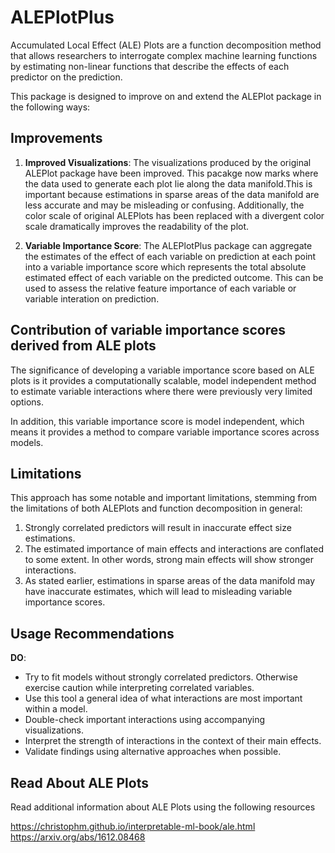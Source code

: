 # ALEPlotPlus

Accumulated Local Effect (ALE) Plots are a function decomposition method that allows researchers to interrogate complex machine learning functions by estimating non-linear functions that describe the effects of each predictor on the prediction. 

This package is designed to improve on and extend the ALEPlot package in the following ways:

## Improvements

1. **Improved Visualizations**: The visualizations produced by the original ALEPlot package have been improved. This pacakge now marks where the data used to generate each plot lie along the data manifold.This is important because estimations in sparse areas of the data manifold are less accurate and may be misleading or confusing. Additionally, the color scale of original ALEPlots has been replaced with a divergent color scale dramatically improves the readability of the plot.

2. **Variable Importance Score**: The ALEPlotPlus package can aggregate the estimates of the effect of each variable on prediction at each point into a variable importance score which represents the total absolute estimated effect of each variable on the predicted outcome. This can be used to assess the relative feature importance of each variable or variable interation on prediction.

## Contribution of variable importance scores derived from ALE plots

The significance of developing a variable importance score based on ALE plots is it provides a computationally scalable, model independent method to estimate variable interactions where there were previously very limited options.

In addition, this variable importance score is model independent, which means it provides a method to compare variable importance scores across models.

## Limitations

This approach has some notable and important limitations, stemming from the limitations of both ALEPlots and function decomposition in general:

1. Strongly correlated predictors will result in inaccurate effect size estimations.
2. The estimated importance of main effects and interactions are conflated to some extent. In other words, strong main effects will show stronger interactions.
3. As stated earlier, estimations in sparse areas of the data manifold may have inaccurate estimates, which will lead to misleading variable importance scores. 

## Usage Recommendations

**DO**:
- Try to fit models without strongly correlated predictors. Otherwise exercise caution while interpreting correlated variables.
- Use this tool a general idea of what interactions are most important within a model.
- Double-check important interactions using accompanying visualizations.
- Interpret the strength of interactions in the context of their main effects.
- Validate findings using alternative approaches when possible.

## Read About ALE Plots

Read additional information about ALE Plots using the following resources

https://christophm.github.io/interpretable-ml-book/ale.html 
https://arxiv.org/abs/1612.08468


